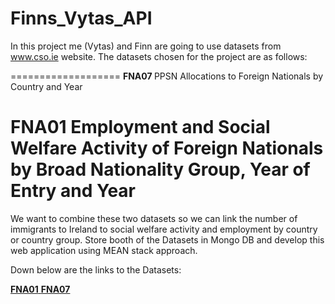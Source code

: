 # Finns_Vytas_API

In this project me (Vytas) and Finn are going to use datasets from www.cso.ie website.
The datasets chosen for the project are as follows:

===================
<b>FNA07 </b> PPSN Allocations to Foreign Nationals by Country and Year 

<b>FNA01 </b> Employment and Social Welfare Activity of Foreign Nationals by Broad Nationality Group, Year of Entry and Year
===================

We want to combine these two datasets so we can link the number of immigrants to Ireland to social welfare activity and employment by country or country group. Store booth of the Datasets in Mongo DB and develop this web application using MEAN stack approach.

Down below are the links to the Datasets:

<a href="http://cso.ie/webserviceclient/DatasetDetails.aspx?id=FNA01"><strong>FNA01</strong>
<a href="http://cso.ie/webserviceclient/DatasetDetails.aspx?id=FNA07/"><strong>FNA07</strong>


